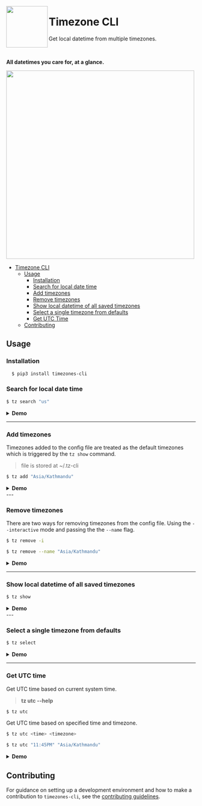 <img src="https://i.imgur.com/ZebplfT.png" width="110" align="left"/><h1>Timezone CLI</h1>

<p>Get local datetime from multiple timezones.</p>

<br>

**All datetimes you care for, at a glance.**

<img src="https://i.imgur.com/JIt8tQN.png"  width="500" />

- [Timezone CLI](#timezone-cli)
  - [Usage](#usage)
    - [Installation](#installation)
    - [Search for local date time](#search-for-local-date-time)
    - [Add timezones](#add-timezones)
    - [Remove timezones](#remove-timezones)
    - [Show local datetime of all saved timezones](#show-local-datetime-of-all-saved-timezones)
    - [Select a single timezone from defaults](#select-a-single-timezone-from-defaults)
    - [Get UTC Time](#get-utc-time)
  - [Contributing](#contributing)

## Usage

### Installation

```bash
  $ pip3 install timezones-cli
```

### Search for local date time

```bash
$ tz search "us"
```

<details><summary><strong>Demo</strong></summary>

<img src = "https://i.imgur.com/D2bcHG2.gif" width="700" alt="demo of timezone cli search" />
</details>

---

### Add timezones

Timezones added to the config file are treated as the default timezones which is triggered by the `tz show` command.

> file is stored at ~/.tz-cli

```bash
$ tz add "Asia/Kathmandu"
```

<details><summary><strong>Demo</strong></summary>

<img src = "https://i.imgur.com/32XUBIP.gif" width="700" alt="demo of timezone cli add" />
</details>
---

### Remove timezones

There are two ways for removing timezones from the config file. Using the `--interactive` mode and passing the the `--name` flag.

```bash
$ tz remove -i

$ tz remove --name "Asia/Kathmandu"
```

<details><summary><strong>Demo</strong></summary>

<img src = "https://i.imgur.com/q0lRtJt.gif" width="700" alt="demo of timezone cli remove" />
</details>

---

### Show local datetime of all saved timezones

```bash
$ tz show
```

<details><summary><strong>Demo</strong></summary>

<img src = "https://i.imgur.com/s2Qq1Yb.gif" width="700" alt="demo of timezone cli show" />
</details>
---

### Select a single timezone from defaults

```bash
$ tz select
```

<details><summary><strong>Demo</strong></summary>

<img src = "https://i.imgur.com/VF91IZE.gif" width="700" alt="demo of timezone cli select" />
</details>

---

### Get UTC time

Get UTC time based on current system time.

> **tz utc --help**

```bash
$ tz utc
```

Get UTC time based on specified time and timezone.

```bash
$ tz utc <time> <timezone>

$ tz utc "11:45PM" "Asia/Kathmandu"
```

<details><summary><strong>Demo</strong></summary>

<img src = "https://i.imgur.com/8hjy1XP.gif" width="500" alt="demo of timezone cli select" />
</details>

## Contributing

For guidance on setting up a development environment and how to make a contribution to `timezones-cli`, see the [contributing guidelines](https://github.com/yankeexe/timezones-cli/blob/master/CONTRIBUTING.md).

```

```

